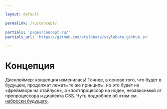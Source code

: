 ```yaml
---

layout: default

permalink: /ru/concept/

partials: 'pages/concept.ru/'
partials_url: 'https://github.com/stylobate/stylobate.github.io'

---
```


# Концепция

Дисклеймер: концепция изменилась! Точнее, в основе того, что будет в будущем, продолжат лежать те же принципы, но это будет не «фреймворк на стайлусе», а «постпроцессор на ноде», независимый от препроцессора и диалекта CSS. Чуть подробнее об этом см. [наброски будущего](../draft/).

